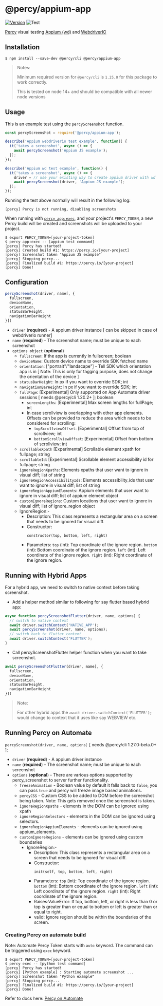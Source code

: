 # @percy/appium-app
[![Version](https://img.shields.io/npm/v/@percy/appium-app.svg)](https://npmjs.org/package/@percy/appium-app)
![Test](https://github.com/percy/percy-appium-js/workflows/Test/badge.svg)

[Percy](https://percy.io) visual testing [Appium (wd)](https://www.npmjs.com/package/wd) and [WebdriverIO](https://webdriver.io/docs/appium-service/)

## Installation

```sh-session
$ npm install --save-dev @percy/cli @percy/appium-app
```
> Notes: 
>
> Minimum required version for `@percy/cli` is `1.25.0` for this package to work correctly.
>
> This is tested on node 14+ and should be compatible with all newer node versions

## Usage

This is an example test using the `percyScreenshot` function.

```js
const percyScreenshot = require('@percy/appium-app');

describe('Appium webdriverio test example', function() {
  it('takes a screenshot', async () => {
    await percyScreenshot('Appium JS example');
  });
});

describe('Appium wd test example', function() {
  it('takes a screenshot', async () => {
    driver = // use your existing way to create appium driver with wd
    await percyScreenshot(driver, 'Appium JS example');
  });
});
```

Running the test above normally will result in the following log:

```sh-session
[percy] Percy is not running, disabling screenshots
```

When running with [`percy
app:exec`](https://github.com/percy/cli/tree/master/packages/cli-exec#app-exec), and your project's
`PERCY_TOKEN`, a new Percy build will be created and screenshots will be uploaded to your project.

```sh-session
$ export PERCY_TOKEN=[your-project-token]
$ percy app:exec -- [appium test command]
[percy] Percy has started!
[percy] Created build #1: https://percy.io/[your-project]
[percy] Screenshot taken "Appium JS example"
[percy] Stopping percy...
[percy] Finalized build #1: https://percy.io/[your-project]
[percy] Done!
```

## Configuration

```js
percyScreenshot(driver, name[, {
  fullscreen,
  deviceName,
  orientation,
  statusBarHeight,
  navigationBarHeight
}])
```

- `driver` (**required**) - A appium driver instance [ can be skipped in case of webdriverio runner]
- `name` (**required**) - The screenshot name; must be unique to each screenshot
- `options object` (**optional**) 
  - `fullscreen`: If the app is currently in fullscreen; boolean
  - `deviceName`: Custom device name to override SDK fetched name
  - `orientation`: ["portrait"/"landscape"] - Tell SDK which orientation app is in [ Note: This is only for tagging purpose, does not change the orientation of the device ]
  - `statusBarHeight`: In px if you want to override SDK; int
  - `navigationBarHeight`: In px if you want to override SDK; int
  - `fullPage`: [Experimental] Only supported on App Automate driver sessions [ needs @percy/cli 1.20.2+ ]; boolean
    - `screenLengths`: [Experimental] Max screen lengths for fullPage; int
    - In case scrollview is overlapping with other app elements. Offsets can be provided to reduce the area which needs to be considered for scrolling:
      - `topScrollviewOffset`: [Experimental] Offset from top of scrollview; int
      - `bottomScrollviewOffset`: [Experimental] Offset from bottom of scrollview; int
  - `scrollableXpath` [Experimental] Scrollable element xpath for fullpage; string
  - `scrollableId`: [Experimental] Scrollable element accessibility id for fullpage; string
  - `ignoreRegionXpaths`: Elements xpaths that user want to ignore in visual diff; list of string
  - `ignoreRegionAccessibilityIds`: Elements accessibility_ids that user want to ignore in visual diff; list of string
  - `ignoreRegionAppiumElements`: Appium elements that user want to ignore in visual diff; list of appium element object
  - `customIgnoreRegions`: Custom locations that user want to ignore in visual diff; list of ignore_region object
  - IgnoreRegion:-
    - Description: This class represents a rectangular area on a screen that needs to be ignored for visual diff.
    - Constructor:
      ```
      constructor(top, bottom, left, right)
      ```
    - Parameters:
      `top` (int): Top coordinate of the ignore region.
      `bottom` (int): Bottom coordinate of the ignore region.
      `left` (int): Left coordinate of the ignore region.
      `right` (int): Right coordinate of the ignore region.
## Running with Hybrid Apps

For a hybrid app, we need to switch to native context before taking screenshot.

- Add a helper method similar to following for say flutter based hybrid app:
```js
async function percyScreenshotFlutter(driver, name, options) {
  // switch to native context
  await driver.switchContext('NATIVE_APP');
  await percyScreenshot(driver, name, options);
  // switch back to flutter context
  await driver.switchContext('FLUTTER');
}
```

- Call percyScreenshotFlutter helper function when you want to take screenshot.
```js
await percyScreenshotFlutter(driver, name[, {
  fullscreen,
  deviceName,
  orientation,
  statusBarHeight,
  navigationBarHeight
}])
```

> Note: 
>
> For other hybrid apps the `await driver.switchContext('FLUTTER');` would change to context that it uses like say WEBVIEW etc.
>

## Running Percy on Automate
`percyScreenshot(driver, name, options)` [ needs @percy/cli 1.27.0-beta.0+ ];
- `driver` (**required**) - A appium driver instance
- `name` (**required**) - The screenshot name; must be unique to each screenshot
- `options` (**optional**) - There are various options supported by percy_screenshot to server further functionality.
    - `freezeAnimation` - Boolean value by default it falls back to `false`, you can pass `true` and percy will freeze image based animations.
    - `percyCSS` - Custom CSS to be added to DOM before the screenshot being taken. Note: This gets removed once the screenshot is taken.
    - `ignoreRegionXpaths` - elements in the DOM can be ignored using xpath
    - `ignoreRegionSelectors` - elements in the DOM can be ignored using selectors.
    - `ignoreRegionAppiumElements` - elements can be ignored using appium_elements.
    - `customIgnoreRegions` - elements can be ignored using custom boundaries
      - IgnoreRegion:-
        - Description: This class represents a rectangular area on a screen that needs to be ignored for visual diff.
        - Constructor:
          ```
          init(self, top, bottom, left, right)
          ```
        - Parameters:
          `top` (int): Top coordinate of the ignore region.
          `bottom` (int): Bottom coordinate of the ignore region.
          `left` (int): Left coordinate of the ignore region.
          `right` (int): Right coordinate of the ignore region.
        - Raises:ValueError: If top, bottom, left, or right is less than 0 or top is greater than or equal to bottom or left is greater than or equal to right.
        - valid: Ignore region should be within the boundaries of the screen.

### Creating Percy on automate build
Note: Automate Percy Token starts with `auto` keyword. The command can be triggered using `exec` keyword.
```sh-session
$ export PERCY_TOKEN=[your-project-token]
$ percy exec -- [python test command]
[percy] Percy has started!
[percy] [Python example] : Starting automate screenshot ...
[percy] Screenshot taken "Python example"
[percy] Stopping percy...
[percy] Finalized build #1: https://percy.io/[your-project]
[percy] Done!
```

Refer to docs here: [Percy on Automate](https://docs.percy.io/docs/integrate-functional-testing-with-visual-testing)
